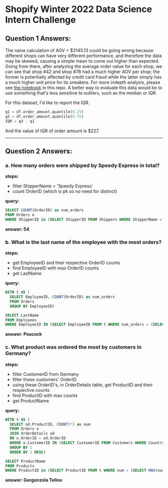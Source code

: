 # Shopify Winter 2022 Data Science Intern Challenge
## Question 1 Answers:
The naive calculation of AOV = $3145.13 could be going wrong because different shops can have very different performance, and therefore the data may be skewed, causing a simple mean to come out higher than expected. Going from there, after analyzing the average order value for each shop, we can see that shop #42 and shop #78 had a much higher AOV per shop; the former is potentially affected by credit card fraud while the latter simply has a much higher unit price for its sneakers. For more indepth analysis, please see [the notebook](https://github.com/huiyiQ/shopify_data_science_intern_challenge/blob/main/question_1.ipynb) in this repo. A better way to evaluate this data would be to use something that's less sensitive to outliers, such as the median or IQR.

For this dataset, I'd like to report the IQR.
```python
q1 = df.order_amount.quantile(0.25)
q3 = df.order_amount.quantile(0.75)
IQR = q3 - q1
```
And the value of IQR of order amount is $227.

---
## Question 2 Answers:
### a. How many orders were shipped by Speedy Express in total?

**steps:**
- filter ShipperName = 'Speedy Express'
- count OrderID (which is pk so no need for distinct)

**query:**
```sql
SELECT COUNT(OrderID) as num_orders
FROM Orders o
WHERE ShipperID in (SELECT ShipperID FROM Shippers WHERE ShipperName = 'Speedy Express');
```

**answer: 54**

### b. What is the last name of the employee with the most orders?

**steps:**
- get EmployeeID and their respective OrderID counts
- find EmployeeID with max OrderID counts
- get LastName

**query:**
```sql
WITH t AS (
  SELECT EmployeeID, COUNT(OrderID) as num_orders
  FROM Orders
  GROUP BY EmployeeID)

SELECT LastName
FROM Employees
WHERE EmployeeID IN (SELECT EmployeeID FROM t WHERE num_orders = (SELECT MAX(num_orders) FROM t))
```

**answer: Peacock**

### c. What product was ordered the most by customers in Germany?

**steps:**
- filter CustomerID from Germany
- filter these customers' OrderID
- using these OrderID's, in OrderDetails table, get ProductID and their respective counts
- find ProductID with max counts
- get ProductName

**query:**
```sql
WITH t AS (
  SELECT od.ProductID, COUNT(*) as num
  FROM Orders o
  JOIN OrderDetails od
  ON o.OrderID = od.OrderID
  WHERE o.CustomerID IN (SELECT CustomerID FROM Customers WHERE Country = 'Germany')
  GROUP BY 1
  ORDER BY 2 DESC)

SELECT ProductName
FROM Products
WHERE ProductID in (SELECT ProductID FROM t WHERE num = (SELECT MAX(num) FROM t));
```

**answer: Gorgonzola Telino**
